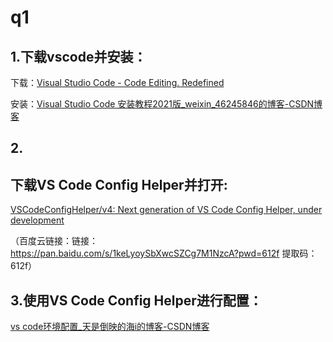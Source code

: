 # q1

## 1.下载vscode并安装：

下载：[Visual Studio Code - Code Editing. Redefined](https://code.visualstudio.com/)

安装：[Visual Studio Code 安装教程2021版_weixin_46245846的博客-CSDN博客](https://blog.csdn.net/weixin_46245846/article/details/113793024)

## 2.

## 下载VS Code Config Helper并打开:

[VSCodeConfigHelper/v4: Next generation of VS Code Config Helper, under development](https://github.com/VSCodeConfigHelper/v4)

（百度云链接：链接：https://pan.baidu.com/s/1keLyoySbXwcSZCg7M1NzcA?pwd=612f  提取码：612f）

## 3.使用VS Code Config Helper进行配置：

[vs code环境配置_天是倒映的海i的博客-CSDN博客](https://blog.csdn.net/sc15512104255/article/details/123787422)